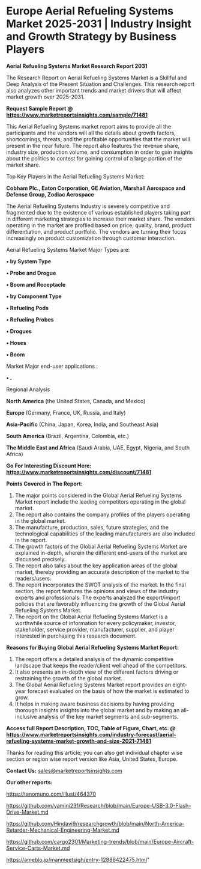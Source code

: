 # Europe Aerial Refueling Systems Market 2025-2031 | Industry Insight and Growth Strategy by Business Players

<strong>Aerial Refueling Systems Market Research Report 2031</strong>

The Research Report on Aerial Refueling Systems Market is a Skillful and Deep Analysis of the Present Situation and Challenges. This research report also analyzes other important trends and market drivers that will affect market growth over 2025-2031.

<strong>Request Sample Report @ <a href=https://www.marketreportsinsights.com/sample/71481>https://www.marketreportsinsights.com/sample/71481</a></strong>

This Aerial Refueling Systems market report aims to provide all the participants and the vendors will all the details about growth factors, shortcomings, threats, and the profitable opportunities that the market will present in the near future. The report also features the revenue share, industry size, production volume, and consumption in order to gain insights about the politics to contest for gaining control of a large portion of the market share.

Top Key Players in the Aerial Refueling Systems Market:

<strong>Cobham Plc., Eaton Corporation, GE Aviation, Marshall Aerospace and Defense Group, Zodiac Aerospace</strong>

The Aerial Refueling Systems Industry is severely competitive and fragmented due to the existence of various established players taking part in different marketing strategies to increase their market share. The vendors operating in the market are profiled based on price, quality, brand, product differentiation, and product portfolio. The vendors are turning their focus increasingly on product customization through customer interaction.

Aerial Refueling Systems Market Major Types are:

<strong>• by System Type

• Probe and Drogue

• Boom and Receptacle

• by Component Type

• Refueling Pods

• Refueling Probes

• Drogues

• Hoses

• Boom</strong>

Market Major end-user applications :

<strong>• .</strong>

Regional Analysis

</u><strong><b>North America</b></strong> (the United States, Canada, and Mexico)

<strong><b>Europe </b></strong>(Germany, France, UK, Russia, and Italy)

<strong><b>Asia-Pacific</b></strong> (China, Japan, Korea, India, and Southeast Asia)

<strong><b>South America</b></strong> (Brazil, Argentina, Colombia, etc.)

<strong><b>The Middle East and Africa</b></strong> (Saudi Arabia, UAE, Egypt, Nigeria, and South Africa)

<strong>Go For Interesting Discount Here: <a href=https://www.marketreportsinsights.com/discount/71481>https://www.marketreportsinsights.com/discount/71481</a></strong>

<strong>Points Covered in The Report:</strong>
<ol>
  <li>The major points considered in the Global Aerial Refueling Systems Market report include the leading competitors operating in the global market.</li>
  <li>The report also contains the company profiles of the players operating in the global market.</li>
  <li>The manufacture, production, sales, future strategies, and the technological capabilities of the leading manufacturers are also included in the report.</li>
  <li>The growth factors of the Global Aerial Refueling Systems Market are explained in-depth, wherein the different end-users of the market are discussed precisely.</li>
  <li>The report also talks about the key application areas of the global market, thereby providing an accurate description of the market to the readers/users.</li>
  <li>The report incorporates the SWOT analysis of the market. In the final section, the report features the opinions and views of the industry experts and professionals. The experts analyzed the export/import policies that are favorably influencing the growth of the Global Aerial Refueling Systems Market.</li>
  <li>The report on the Global Aerial Refueling Systems Market is a worthwhile source of information for every policymaker, investor, stakeholder, service provider, manufacturer, supplier, and player interested in purchasing this research document.</li>
</ol>
<strong>Reasons for Buying Global Aerial Refueling Systems Market Report:</strong>

<ol>
  <li>The report offers a detailed analysis of the dynamic competitive landscape that keeps the reader/client well ahead of the competitors.</li>
  <li>It also presents an in-depth view of the different factors driving or restraining the growth of the global market.</li>
  <li>The Global Aerial Refueling Systems Market report provides an eight-year forecast evaluated on the basis of how the market is estimated to grow.</li>
  <li>It helps in making aware business decisions by having providing thorough insights insights into the global market and by making an all-inclusive analysis of the key market segments and sub-segments.</li>
</ol>
<strong>Access full Report Description, TOC, Table of Figure, Chart, etc. @ <a href=https://www.marketreportsinsights.com/industry-forecast/aerial-refueling-systems-market-growth-and-size-2021-71481>https://www.marketreportsinsights.com/industry-forecast/aerial-refueling-systems-market-growth-and-size-2021-71481</a></strong>


Thanks for reading this article; you can also get individual chapter wise section or region wise report version like Asia, United States, Europe.

<strong>Contact Us:</strong>
sales@marketreportsinsights.com

<strong>Our other reports:</strong>

<a href=https://tanomuno.com/illust/464370>https://tanomuno.com/illust/464370</a>

<a href=https://github.com/yamini231/Research/blob/main/Europe-USB-3.0-Flash-Drive-Market.md>https://github.com/yamini231/Research/blob/main/Europe-USB-3.0-Flash-Drive-Market.md</a>

<a href=https://github.com/Hindavi9/researchgrowth/blob/main/North-America-Retarder-Mechanical-Engineering-Market.md>https://github.com/Hindavi9/researchgrowth/blob/main/North-America-Retarder-Mechanical-Engineering-Market.md</a>

<a href=https://github.com/cargo2301/Marketing-trends/blob/main/Europe-Aircraft-Service-Carts-Market.md>https://github.com/cargo2301/Marketing-trends/blob/main/Europe-Aircraft-Service-Carts-Market.md</a>

<a href=https://ameblo.jp/manmeetsigh/entry-12886422475.html>https://ameblo.jp/manmeetsigh/entry-12886422475.html</a>"
